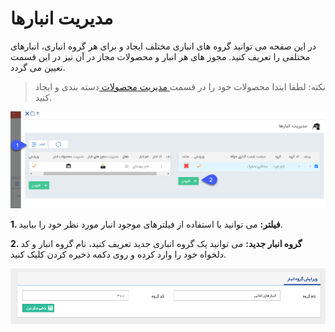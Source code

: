 # مدیریت انبارها

در این صفحه می توانید گروه های انباری مختلف ایجاد و برای هر گروه انباری، انبارهای مختلفی را تعریف کنید. مجوز های هر انبار و محصولات مجاز در آن نیز در این قسمت تعیین می گردد.

> نکته: لطفا ابتدا محصولات خود را در قسمت[ مدیریت محصولات ](https://github.com/1stco/PayamGostarDocs/blob/master/help%202.5.4/Basic-Information/Product%20management/Product-management.md)دسته بندی و ایجاد کنید.

![](Warehousemanagement1.png)

**1. فیلتر:** می توانید با استفاده از فیلترهای موجود انبار مورد نظر خود را بیابید.

**2. گروه انبار جدید:** می توانید یک گروه انباری جدید تعریف کنید، نام گروه انبار و کد دلخواه خود را وارد کرده و روی دکمه ذخیره کردن کلیک کنید.

![](Warehousemanagement2.png)

 